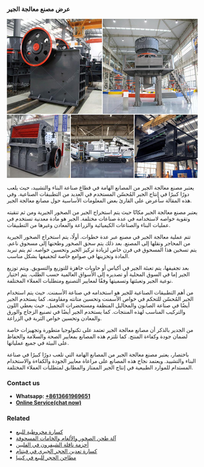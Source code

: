 <h3>عرض مصنع معالجة الجير</h3><img src='1701852474.jpg' alt=''><p>يعتبر مصنع معالجة الجير من المصانع الهامة في قطاع صناعة البناء والتشييد، حيث يلعب دورًا كبيرًا في إنتاج الجير المُحسّن المستخدم في العديد من التطبيقات الصناعية. وفي هذه المقالة سأعرض على القارئ بعض المعلومات الأساسية حول مصانع معالجة الجير.</p><p>يعتبر مصنع معالجة الجير مكانًا حيث يتم استخراج الجير من الصخور الجيرية ومن ثم تنقيته وتقوية خواصه لاستخدامه في عدة صناعات مختلفة. الجير هو مادة معدنية تستخدم في عمليات البناء والصناعات الكيميائية والزراعة والمعادن وغيرها من التطبيقات.</p><p>تتم عملية معالجة الجير في مصنع عبر عدة خطوات. أولًا، يتم استخراج الصخور الجيرية من المحاجر ونقلها إلى المصنع. بعد ذلك يتم سحق الصخور وطحنها إلى مسحوق ناعم. يتم تسخين هذا المسحوق في فرن خاص لزيادة تركيز الجير وتحسين خواصه. ثم يتم تبريد المادة وتخزينها في صوامع خاصة لتجفيفها بشكل مناسب.</p><p>بعد تجفيفها، يتم تعبئة الجير في أكياس أو حاويات جاهزة للتوزيع والتسويق. ويتم توزيع الجير إما في السوق المحلية أو تصديره إلى الأسواق العالمية حسب الطلب. يتم اختيار نوعية الجير وتعبئتها وتسميتها وفقًا لمعايير التصنيع ومتطلبات العملاء المختلفة.</p><p>من أهم التطبيقات الصناعية للجير هو استخدامه في صناعة الأسمنت. حيث يتم استخدام الجير المُحسّن للتحكم في خواص الأسمنت وتحسين متانته ومقاومته. كما يستخدم الجير أيضًا في صناعة الصابون والمحاليل المنظفة ومستحضرات التجميل، حيث يعطي اللون والتركيب المناسب لهذه المنتجات. كما يستخدم الجير أيضًا في تصنيع الزجاج والورق والمعادن وتحسين خواص التربة في الزراعة.</p><p>من الجدير بالذكر أن مصانع معالجة الجير تعتمد على تكنولوجيا متطورة وتجهيزات خاصة لضمان جودة وكفاءة المنتج. كما تلتزم هذه المصانع بمعايير الصحة والسلامة والحفاظ على البيئة في جميع عملياتها.</p><p>باختصار، يعتبر مصنع معالجة الجير من المصانع الهامة التي تلعب دورًا كبيرًا في صناعة البناء والتشييد. ويعتمد نجاح هذه المصانع على مراعاة معايير الجودة والكفاءة والاستخدام المستدام للموارد الطبيعية في إنتاج الجير الممتاز والمطابق لمتطلبات العملاء المختلفة.</p><h3>Contact us</h3><ul><li><strong>Whatsapp:&nbsp;<a href="https://wa.me/8613661969651">+8613661969651</a></strong></li><li><a href="https://swt.shibang-china.com/?git&amp;zhl&amp;عرض مصنع معالجة الجير"><strong>Online Service(chat now)</strong></a></li></ul><h3>Related</h3><ul><li><a href='كسارة مخروطية للبيع.md'>كسارة مخروطية للبيع</a></li><li><a href='آلة طحن الصخور والألغام والخامات المسحوقة.md'>آلة طحن الصخور والألغام والخامات المسحوقة</a></li><li><a href='أحزمة ناقلة الشيفرون في الفلبين.md'>أحزمة ناقلة الشيفرون في الفلبين</a></li><li><a href='كسارة تعدين الحجر الجيري في فيتنام.md'>كسارة تعدين الحجر الجيري في فيتنام</a></li><li><a href='مطاحن الحجر للبيع في كينيا.md'>مطاحن الحجر للبيع في كينيا</a></li></ul>